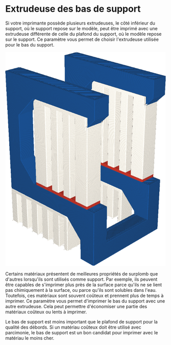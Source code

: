 Extrudeuse des bas de support
====
Si votre imprimante possède plusieurs extrudeuses, le côté inférieur du support, où le support repose sur le modèle, peut être imprimé avec une extrudeuse différente de celle du plafond du support, où le modèle repose sur le support. Ce paramètre vous permet de choisir l'extrudeuse utilisée pour le bas du support.

![Le bas de support est imprimé en rouge, mais le toit du support en blanc](../../../articles/images/support_bottom_extruder_nr.png)

Certains matériaux présentent de meilleures propriétés de surplomb que d'autres lorsqu'ils sont utilisés comme support. Par exemple, ils peuvent être capables de s'imprimer plus près de la surface parce qu'ils ne se lient pas chimiquement à la surface, ou parce qu'ils sont solubles dans l'eau. Toutefois, ces matériaux sont souvent coûteux et prennent plus de temps à imprimer. Ce paramètre vous permet d'imprimer le bas du support avec une autre extrudeuse. Cela peut permettre d'économiser une partie des matériaux coûteux ou lents à imprimer.

Le bas de support est moins important que le plafond de support pour la qualité des débords. Si un matériau coûteux doit être utilisé avec parcimonie, le bas de support est un bon candidat pour imprimer avec le matériau le moins cher.
